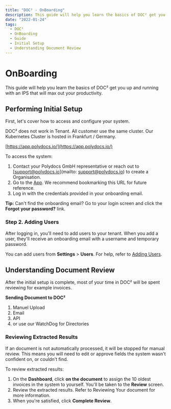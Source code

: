 ```yaml
---
title: "DOC² - OnBoarding"
description: This guide will help you learn the basics of DOC² get you up and running with an IPS that will max out your productivity.
date: "2022-01-24"
tags:
  - DOC²
  - OnBoarding
  - Guide
  - Initial Setup
  - Understanding Document Review
---
```


# OnBoarding

This guide will help you learn the basics of DOC² get you up and running with an IPS that will max out your productivity.

## **Performing Initial Setup**

First, let's cover how to access and configure your system.

DOC² does not work in Tenant. All customer use the same cluster. Our Kubernetes Cluster is hosted in Frankfurt / Germany.

[https://app.polydocs.io/](https://app.polydocs.io/)

To access the system:

1.  Contact your Polydocs GmbH representative or reach out to [support@polydocs.io](mailto: support@polydocs.io) to create a Organisation.
2.  Go to the [App](https://app.polydocs.io/). We recommend bookmarking this URL for future reference.
3.  Log in with the credentials provided in your onboarding email.

**Tip:** Can't find the onboarding email? Go to your login screen and click the **Forgot your password?** link.

### Step 2\. Adding Users

After logging in, you'll need to add users to your tenant. When you add a user, they'll receive an onboarding email with a username and temporary password.

You can add users from **Settings** > **Users**. For help, refer to [Adding Users](/doc2/settings-users/).

## **Understanding Document Review**

After the initial setup is complete, most of your time in DOC² will be spent reviewing for example invoices.

**Sending Document to DOC²**

1.  Manuel Upload
2.  Email
3.  API
4.  or use our WatchDog for Directories

### Reviewing Extracted Results

If an document is not automatically processed, it will be stopped for manual review. This means you will need to edit or approve fields the system wasn't confident on, or couldn't find.

To review extracted results:

1.  On the **Dashboard**, click **on the document** to assign the 10 oldest invoices in the system to yourself. You'll be taken to the **Review** screen.
2.  Review the extracted results. Refer to Reviewing Your document for more information.
3.  When you're satisfied, click **Complete Review**.
